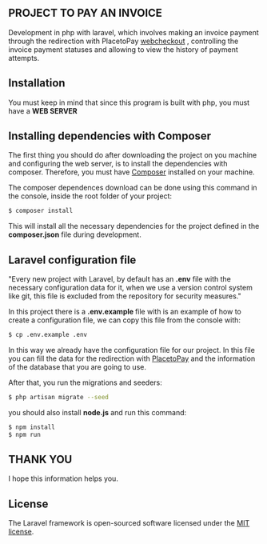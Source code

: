 ## PROJECT TO PAY AN INVOICE

Development in php with laravel, which involves making an invoice payment through the redirection with PlacetoPay [webcheckout](https://placetopay.github.io/web-checkout-api-docs/#webcheckout) , controlling the invoice payment statuses and allowing to view the history of payment attempts.

## Installation

You must keep in mind that since this program is built with php, you must have a **WEB SERVER**

## Installing dependencies with Composer 
The first thing you should do after downloading the project on you machine and configuring the web server, is to install the dependencies with composer. Therefore, you must have [Composer](https://getcomposer.org/) installed on your machine.

<p> The composer dependences download can be done using this command in the console, inside the root folder of your project:</p>

```bash
$ composer install
```

<p>This will install all the necessary dependencies for the project defined in the <b>composer.json</b> file during development.</p>

## Laravel configuration file

"Every new project with Laravel, by default has an **.env** file with the necessary configuration data for it, when we use a version control system like git, this file is excluded from the repository for security measures."

<p>In this project there is a <b> .env.example </b> file with is an example of how to create a configuration file, we can copy this file from the console with:</p>

```bash
$ cp .env.example .env
```
In this way we already have the configuration file for our project. In this file you can fill the data for the redirection with [PlacetoPay](https://placetopay.github.io/web-checkout-api-docs/#que-datos-debo-tener-antes-de-iniciar-la-instalacion) and the information of the database that you are going to use.

After that, you run the migrations and seeders:

```bash
$ php artisan migrate --seed
```

you should also install **node.js** and run this command:

```bash
$ npm install
$ npm run
```

## THANK YOU

I hope this information helps you.

## License

The Laravel framework is open-sourced software licensed under the [MIT license](https://opensource.org/licenses/MIT).
